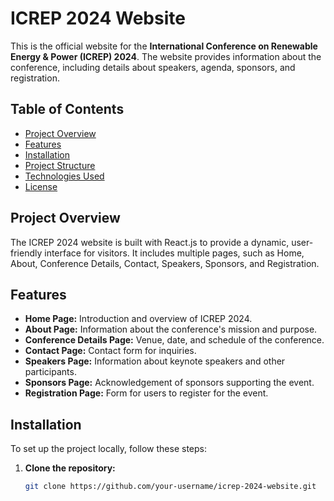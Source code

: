# ICREP 2024 Website

This is the official website for the **International Conference on Renewable Energy & Power (ICREP) 2024**. The website provides information about the conference, including details about speakers, agenda, sponsors, and registration.

## Table of Contents

- [Project Overview](#project-overview)
- [Features](#features)
- [Installation](#installation)
- [Project Structure](#project-structure)
- [Technologies Used](#technologies-used)
- [License](#license)

## Project Overview

The ICREP 2024 website is built with React.js to provide a dynamic, user-friendly interface for visitors. It includes multiple pages, such as Home, About, Conference Details, Contact, Speakers, Sponsors, and Registration.

## Features

- **Home Page:** Introduction and overview of ICREP 2024.
- **About Page:** Information about the conference's mission and purpose.
- **Conference Details Page:** Venue, date, and schedule of the conference.
- **Contact Page:** Contact form for inquiries.
- **Speakers Page:** Information about keynote speakers and other participants.
- **Sponsors Page:** Acknowledgement of sponsors supporting the event.
- **Registration Page:** Form for users to register for the event.

## Installation

To set up the project locally, follow these steps:

1. **Clone the repository:**
   ```bash
   git clone https://github.com/your-username/icrep-2024-website.git
